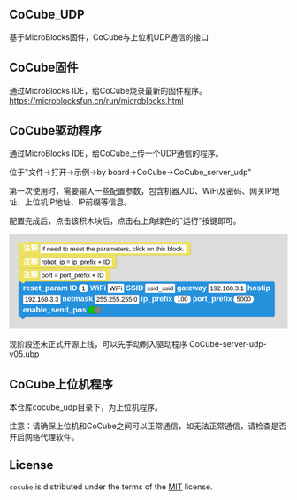 ## CoCube_UDP
基于MicroBlocks固件，CoCube与上位机UDP通信的接口


## CoCube固件

通过MicroBlocks IDE，给CoCube烧录最新的固件程序。
https://microblocksfun.cn/run/microblocks.html

## CoCube驱动程序

通过MicroBlocks IDE，给CoCube上传一个UDP通信的程序。

位于"文件->打开->示例->by board->CoCube->CoCube_server_udp"

第一次使用时，需要输入一些配置参数，包含机器人ID、WiFi及密码、网关IP地址、上位机IP地址、IP前缀等信息。

配置完成后，点击该积木块后，点击右上角绿色的"运行"按键即可。

![Example Photo](./image/MicroBlocks_reset_param.png)

现阶段还未正式开源上线，可以先手动刷入驱动程序 CoCube-server-udp-v05.ubp

## CoCube上位机程序

本仓库cocube_udp目录下，为上位机程序。

注意：请确保上位机和CoCube之间可以正常通信，如无法正常通信，请检查是否开启网络代理软件。

## License
`cocube` is distributed under the terms of the [MIT](https://spdx.org/licenses/MIT.html) license.